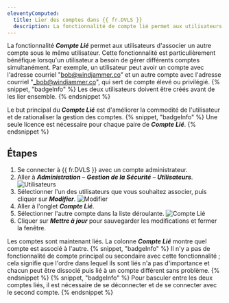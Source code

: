 ```yaml
---
eleventyComputed:
  title: Lier des comptes dans {{ fr.DVLS }}
  description: La fonctionnalité de compte lié permet aux utilisateurs d'associer un autre compte sous le même utilisateur.
---
```

La fonctionnalité ***Compte Lié*** permet aux utilisateurs d'associer un autre compte sous le même utilisateur. Cette fonctionnalité est particulièrement bénéfique lorsqu'un utilisateur a besoin de gérer différents comptes simultanément. Par exemple, un utilisateur peut avoir un compte avec l'adresse courriel "bob@windjammer.co" et un autre compte avec l'adresse courriel "_bob@windjammer.co", qui sert de compte élevé ou privilégié.
{% snippet, "badgeInfo" %}
Les deux utilisateurs doivent être créés avant de les lier ensemble.
{% endsnippet %}

Le but principal du ***Compte Lié*** est d'améliorer la commodité de l'utilisateur et de rationaliser la gestion des comptes.
{% snippet, "badgeInfo" %}
Une seule licence est nécessaire pour chaque paire de ***Compte Lié***.
{% endsnippet %}

## Étapes
1. Se connecter à {{ fr.DVLS }} avec un compte administrateur.
1. Aller à ***Administration*** – ***Gestion de la Sécurité*** – ***Utilisateurs***.
![Utilisateurs](https://cdnweb.devolutions.net/docs/docs_en_kb_KB0117.png)
1. Sélectionner l'un des utilisateurs que vous souhaitez associer, puis cliquer sur ***Modifier***.
![Modifier](https://cdnweb.devolutions.net/docs/docs_en_kb_KB0118.png)
1. Aller à l'onglet ***Compte Lié***.
1. Sélectionner l'autre compte dans la liste déroulante.
![Compte Lié](https://cdnweb.devolutions.net/docs/docs_en_kb_KB0119.png)
1. Cliquer sur ***Mettre à jour*** pour sauvegarder les modifications et fermer la fenêtre.

Les comptes sont maintenant liés. La colonne ***Compte Lié*** montre quel compte est associé à l'autre.
{% snippet, "badgeInfo" %}
Il n'y a pas de fonctionnalité de compte principal ou secondaire avec cette fonctionnalité ; cela signifie que l'ordre dans lequel ils sont liés n'a pas d'importance et chacun peut être dissocié puis lié à un compte différent sans problème.
{% endsnippet %}
{% snippet, "badgeInfo" %}
Pour basculer entre les deux comptes liés, il est nécessaire de se déconnecter et de se connecter avec le second compte.
{% endsnippet %}
